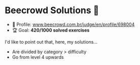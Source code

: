 # Beecrowd Solutions 🐝

* 👤 Profile: www.beecrowd.com.br/judge/en/profile/698004
* 🏆 Goal: **420/1000 solved exercises**

I'd like to point out that, here, my solutions...

* Are divided by category > difficulty
* Go from level 4 upwards
